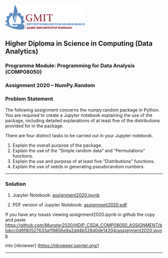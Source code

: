 ![GMIT Logo](https://github.com/Munster2020/HDIP_CSDA_PROJECT/blob/master/GMIT_Logo.jpg)
## Higher Diploma in Science in Computing (Data Analytics)
### Programme Module: Programming for Data Analysis (COMP08050) 
### Assignment 2020 – NumPy.Random

### Problem Statement
The following assignment concerns the numpy.random package in Python. You are required to create a Jupyter notebook explaining the use of the package, including detailed explanations of at least five of the distributions provided for in the package.

There are four distinct tasks to be carried out in your Jupyter notebook.
1. Explain the overall purpose of the package.
2. Explain the use of the “Simple random data” and “Permutations” functions.
3. Explain the use and purpose of at least five “Distributions” functions.
4. Explain the use of seeds in generating pseudorandom numbers.

---
### Solution
1. Jupyter Notebook:
[assignment2020.ipynb](https://github.com/Munster2020/HDIP_CSDA_COMP08050_ASSIGNMENT/blob/c0d9f80527633a119856e9a2dd4b528d0de14204/assignment2020.ipynb)

2. PDF version of Jupyter Notebook:
[assignment2020.pdf](https://github.com/Munster2020/HDIP_CSDA_COMP08050_ASSIGNMENT/blob/main/assignment2020.pdf)

If you have any issues viewing  assignment2020.ipynb in github the copy and paste
https://github.com/Munster2020/HDIP_CSDA_COMP08050_ASSIGNMENT/blob/c0d9f80527633a119856e9a2dd4b528d0de14204/assignment2020.ipynb

into [nbviewer] (https://nbviewer.jupyter.org/)

---
